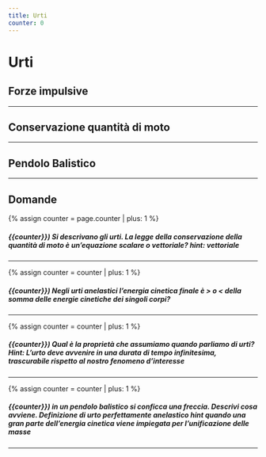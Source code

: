 ```yaml
---
title: Urti
counter: 0
---
```

# Urti
## Forze impulsive

---
## Conservazione quantità di moto

---
## Pendolo Balistico

---
## Domande

{% assign counter = page.counter | plus: 1 %}
##### {{counter}}) Si descrivano gli urti. La legge della conservazione della quantità di moto è un’equazione scalare o vettoriale? _hint: vettoriale_

---
{% assign counter = counter | plus: 1 %}
##### {{counter}}) Negli urti anelastici l’energia cinetica finale è > o < della somma delle energie cinetiche dei singoli corpi?

---
{% assign counter = counter | plus: 1 %}
##### {{counter}})  Qual è la proprietà che assumiamo quando parliamo di urti? _Hint: L’urto deve avvenire in una durata di tempo infinitesima, trascurabile rispetto al nostro fenomeno d’interesse_

---
{% assign counter = counter | plus: 1 %}
##### {{counter}}) in un pendolo balistico si conficca una freccia. Descrivi cosa avviene. Definizione di urto perfettamente anelastico _hint quando una gran parte dell’energia cinetica viene impiegata per l’unificazione delle masse_

---

